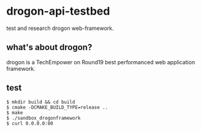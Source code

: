 # drogon-api-testbed
test and research drogon web-framework.

## what's about drogon?

drogon is a TechEmpower on Round19 best performanced web application framework.

## test

```
$ mkdir build && cd build
$ cmake -DCMAKE_BUILD_TYPE=release ..
$ make
$ ./sandbox_drogonframework
$ curl 0.0.0.0:80
```
